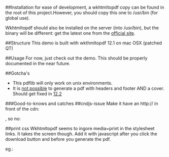 
##Installation
for ease of development, a wkhtmltopdf copy can be found in the root of this project.However, you should copy this one to /usr/bin (for global use).

Wkhtmltopdf should also be installed on the server (into /usr/bin), but the binary will be different: get the latest one from the [official site](http://wkhtmltopdf.org/).




##Structure
This demo is built with wkthmltopdf 12.1 on mac OSX (patched QT)

##Usage
For now, just check out the demo. This should be properly documented in the near future.

##Gotcha's
- This pdflib will only work on unix environments.
- It is [not possible](https://github.com/wkhtmltopdf/wkhtmltopdf/issues/1676) to generate a pdf with headers and footer AND a cover. Should get fixed in [12.2](https://github.com/wkhtmltopdf/wkhtmltopdf/blob/6a13a51/CHANGELOG.md)


###Good-to-knows and catches
##cndjs-issue
Make it have an http:// in front of the cdn:
<link rel="stylesheet" href="http://cdnjs.cloudflare.com/ajax/libs/font-awesome/4.1.0/css/font-awesome.min.css"/>,
so no:
<link rel="stylesheet" href="//cdnjs.cloudflare.com/ajax/libs/font-awesome/4.1.0/css/font-awesome.min.css"/>


##print css
Wkhtmltopdf seems to ingore media=print in the stylesheet links. It takes the screen though.
Add it with javascript after you click the download button and before you generate the pdf.

eg.:
<script>
    $('.download-pdf').click(function(e){
        e.preventDefault();

        $("head link[rel='stylesheet']").last().after("<link rel='stylesheet' href='http://"+window.location.hostname+"/assets/css/pdf.css' type='text/css' media='screen'>");

        $.post("php/savetopdf.php", {html: $('html')[0].outerHTML}, function(response){

        });

    });
</script>
